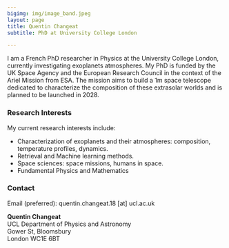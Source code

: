 ```yaml
---
bigimg: img/image_band.jpeg
layout: page
title: Quentin Changeat
subtitle: PhD at University College London

---
```


I am a French PhD researcher in Physics at the University College London, currently investigating exoplanets atmospheres. My PhD is funded by the UK Space Agency and the European Research Council in the context of the Ariel Mission from ESA. The mission aims to build a 1m space telescope dedicated to characterize the composition of these extrasolar worlds and is planned to be launched in 2028. 

### Research Interests
My current research interests include:

- Characterization of exoplanets and their atmospheres: composition, temperature profiles, dynamics.
- Retrieval and Machine learning methods.
- Space sciences: space missions, humans in space.
- Fundamental Physics and Mathematics


### Contact
Email (preferred): quentin.changeat.18 [at] ucl.ac.uk 

**Quentin Changeat**  
UCL Department of Physics and Astronomy <br />
Gower St, Bloomsbury <br />
London WC1E 6BT

